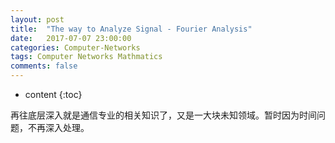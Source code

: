 ```yaml
---
layout: post
title:  "The way to Analyze Signal - Fourier Analysis"
date:   2017-07-07 23:00:00
categories: Computer-Networks
tags: Computer Networks Mathmatics
comments: false
---
```

* content
{:toc}


再往底层深入就是通信专业的相关知识了，又是一大块未知领域。暂时因为时间问题，不再深入处理。
<!--more-->
